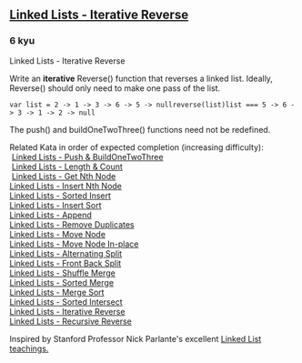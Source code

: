 <h2><a href=https://www.codewars.com/kata/55e72695870aae78c4000026/train/javascript target="_blank">Linked Lists - Iterative Reverse</a></h2><h3>6 kyu</h3><p>Linked Lists - Iterative Reverse</p><p>Write an <strong>iterative</strong> Reverse() function that reverses a linked list. Ideally, Reverse() should only need to make one pass of the list. </p><pre><code class="language-javascript"><span class="cm-keyword">var</span> <span class="cm-def">list</span> <span class="cm-operator">=</span> <span class="cm-number">2</span> <span class="cm-operator">-</span><span class="cm-operator">&gt;</span> <span class="cm-number">1</span> <span class="cm-operator">-</span><span class="cm-operator">&gt;</span> <span class="cm-number">3</span> <span class="cm-operator">-</span><span class="cm-operator">&gt;</span> <span class="cm-number">6</span> <span class="cm-operator">-</span><span class="cm-operator">&gt;</span> <span class="cm-number">5</span> <span class="cm-operator">-</span><span class="cm-operator">&gt;</span> <span class="cm-atom">null</span><span class="cm-variable">reverse</span>(<span class="cm-variable">list</span>)<span class="cm-variable">list</span> <span class="cm-operator">===</span> <span class="cm-number">5</span> <span class="cm-operator">-</span><span class="cm-operator">&gt;</span> <span class="cm-number">6</span> <span class="cm-operator">-</span><span class="cm-operator">&gt;</span> <span class="cm-number">3</span> <span class="cm-operator">-</span><span class="cm-operator">&gt;</span> <span class="cm-number">1</span> <span class="cm-operator">-</span><span class="cm-operator">&gt;</span> <span class="cm-number">2</span> <span class="cm-operator">-</span><span class="cm-operator">&gt;</span> <span class="cm-atom">null</span></code></pre><p>The push() and buildOneTwoThree() functions need not be redefined.</p><p>Related Kata in order of expected completion (increasing difficulty):<br>&nbsp;<a href="http://www.codewars.com/kata/linked-lists-push-and-buildonetwothree" data-turbolinks="false" target="_blank">Linked Lists - Push &amp; BuildOneTwoThree</a><br>&nbsp;<a href="http://www.codewars.com/kata/linked-lists-length-and-count" data-turbolinks="false" target="_blank">Linked Lists - Length &amp; Count</a><br>&nbsp;<a href="http://www.codewars.com/kata/linked-lists-get-nth-node" data-turbolinks="false" target="_blank">Linked Lists - Get Nth Node</a><br><a href="http://www.codewars.com/kata/linked-lists-insert-nth-node" data-turbolinks="false" target="_blank">Linked Lists - Insert Nth Node</a><br><a href="http://www.codewars.com/kata/linked-lists-sorted-insert" data-turbolinks="false" target="_blank">Linked Lists - Sorted Insert</a><br><a href="http://www.codewars.com/kata/linked-lists-insert-sort" data-turbolinks="false" target="_blank">Linked Lists - Insert Sort</a><br><a href="http://www.codewars.com/kata/linked-lists-append" data-turbolinks="false" target="_blank">Linked Lists - Append</a><br><a href="http://www.codewars.com/kata/linked-lists-remove-duplicates" data-turbolinks="false" target="_blank">Linked Lists - Remove Duplicates</a><br><a href="http://www.codewars.com/kata/linked-lists-move-node" data-turbolinks="false" target="_blank">Linked Lists - Move Node</a><br><a href="http://www.codewars.com/kata/linked-lists-move-node-in-place" data-turbolinks="false" target="_blank">Linked Lists - Move Node In-place</a><br><a href="http://www.codewars.com/kata/linked-lists-alternating-split" data-turbolinks="false" target="_blank">Linked Lists - Alternating Split</a><br><a href="http://www.codewars.com/kata/linked-lists-front-back-split" data-turbolinks="false" target="_blank">Linked Lists - Front Back Split</a><br><a href="http://www.codewars.com/kata/linked-lists-shuffle-merge" data-turbolinks="false" target="_blank">Linked Lists - Shuffle Merge</a><br><a href="http://www.codewars.com/kata/linked-lists-sorted-merge" data-turbolinks="false" target="_blank">Linked Lists - Sorted Merge</a><br><a href="http://www.codewars.com/kata/linked-lists-merge-sort" data-turbolinks="false" target="_blank">Linked Lists - Merge Sort</a><br><a href="http://www.codewars.com/kata/linked-lists-sorted-intersect" data-turbolinks="false" target="_blank">Linked Lists - Sorted Intersect</a><br><a href="http://www.codewars.com/kata/linked-lists-iterative-reverse" data-turbolinks="false" target="_blank">Linked Lists - Iterative Reverse</a><br><a href="http://www.codewars.com/kata/linked-lists-recursive-reverse" data-turbolinks="false" target="_blank">Linked Lists - Recursive Reverse</a><br></p><p>Inspired by Stanford Professor Nick Parlante's excellent <a href="http://cslibrary.stanford.edu/103/LinkedListBasics.pdf" data-turbolinks="false" target="_blank">Linked List teachings.</a></p>